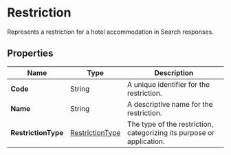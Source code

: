 # Restriction

Represents a restriction for a hotel accommodation in Search responses.

## Properties

| Name | Type | Description |
|------|------|-------------|
| **Code** | String | A unique identifier for the restriction. |
| **Name** | String | A descriptive name for the restriction. |
| **RestrictionType** | [RestrictionType](/docs/apis/for-sellers/connectors-pull-developers-api/api-reference/restrictiontype) | The type of the restriction, categorizing its purpose or application. |
